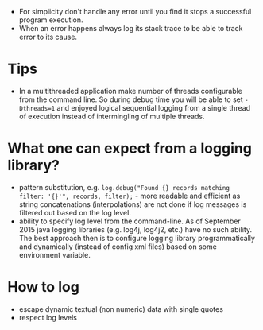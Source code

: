 - For simplicity don't handle any error until you find it stops a successful program execution.
- When an error happens always log its stack trace to be able to track error to its cause.

# Tips
- In a multithreaded application make number of threads configurable from the command line. So during debug time you will be able to set `-Dthreads=1` and enjoyed logical sequential logging from a single thread of execution instead of intermingling of multiple threads.

# What one can expect from a logging library?
- pattern substitution, e.g. `log.debug("Found {} records matching filter: '{}'", records, filter);` - more readable and efficient as string concatenations (interpolations) are not done if log messages is filtered out based on the log level.
- ability to specify log level from the command-line. As of September 2015 java logging libraries (e.g. log4j, log4j2, etc.) have no such ability. The best approach then is to configure logging library programmatically and dynamically (instead of config xml files) based on some environment variable.

# How to log
- escape dynamic textual (non numeric) data with single quotes
- respect log levels

